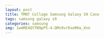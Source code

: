 ```yaml
---
layout: post
title: TMNT Collage Samsung Galaxy S9 Case
tags: samsung galaxy s9
categories: samsung
img: 1wmME4QtTN9pP5-4-QMs9vrDxeRKw_Xnn
---
```


